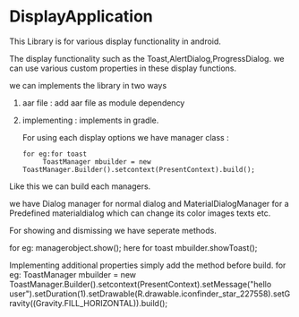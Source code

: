 # DisplayApplication


This Library is for various display functionality in android.

The display functionality such as the Toast,AlertDialog,ProgressDialog.
we can use various custom properties in these display functions.

we can implements the library in two ways
1) aar file : add aar file as module dependency
2) implementing : implements in gradle.

   For using each display options  we have manager class :

       for eg:for toast
            ToastManager mbuilder = new ToastManager.Builder().setcontext(PresentContext).build();

  Like this we can build each managers.

  we have Dialog manager for normal dialog and MaterialDialogManager for a Predefined materialdialog which can change its color images texts etc.


   For showing and dismissing we have seperate methods.

   for eg: managerobject.show(); here  for toast mbuilder.showToast();

  Implementing additional properties  simply  add the method before build.
  for eg:   ToastManager mbuilder = new ToastManager.Builder().setcontext(PresentContext).setMessage("hello user").setDuration(1).setDrawable(R.drawable.iconfinder_star_227558).setGravity((Gravity.FILL_HORIZONTAL)).build();




